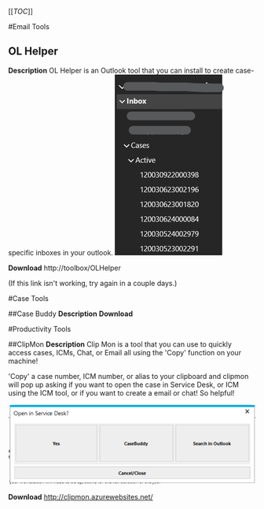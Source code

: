 [[_TOC_]]

#Email Tools
## OL Helper

**Description**
OL Helper is an Outlook tool that you can install to create case-specific inboxes in your outlook.
![image.png](/.attachments/image-45d9cba3-f116-46e0-bf06-b29a88058cba.png)

**Download**
http://toolbox/OLHelper

(If this link isn't working, try again in a couple days.)

#Case Tools

##Case Buddy
**Description**
**Download**

#Productivity Tools

##ClipMon
**Description**
Clip Mon is a tool that you can use to quickly access cases, ICMs, Chat, or Email all using the 'Copy' function on your machine!

'Copy' a case number, ICM number, or alias to your clipboard and clipmon will pop up asking if you want to open the case in Service Desk, or ICM using the ICM tool, or if you want to create a email or chat! So helpful!

![image.png](/.attachments/image-d636c626-9236-4ed0-af31-b6d5b99f8597.png)

**Download**
http://clipmon.azurewebsites.net/